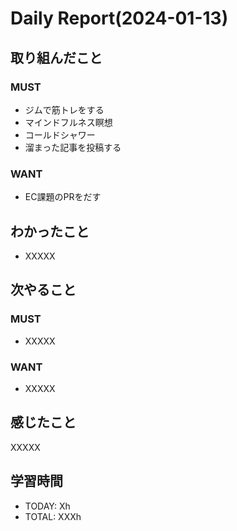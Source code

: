 # Daily Report(2024-01-13)
## 取り組んだこと
### MUST
- ジムで筋トレをする
- マインドフルネス瞑想
- コールドシャワー
- 溜まった記事を投稿する
### WANT
- EC課題のPRをだす                       
## わかったこと
- XXXXX
## 次やること
### MUST
- XXXXX
### WANT
- XXXXX
## 感じたこと
XXXXX
## 学習時間
- TODAY: Xh
- TOTAL: XXXh
